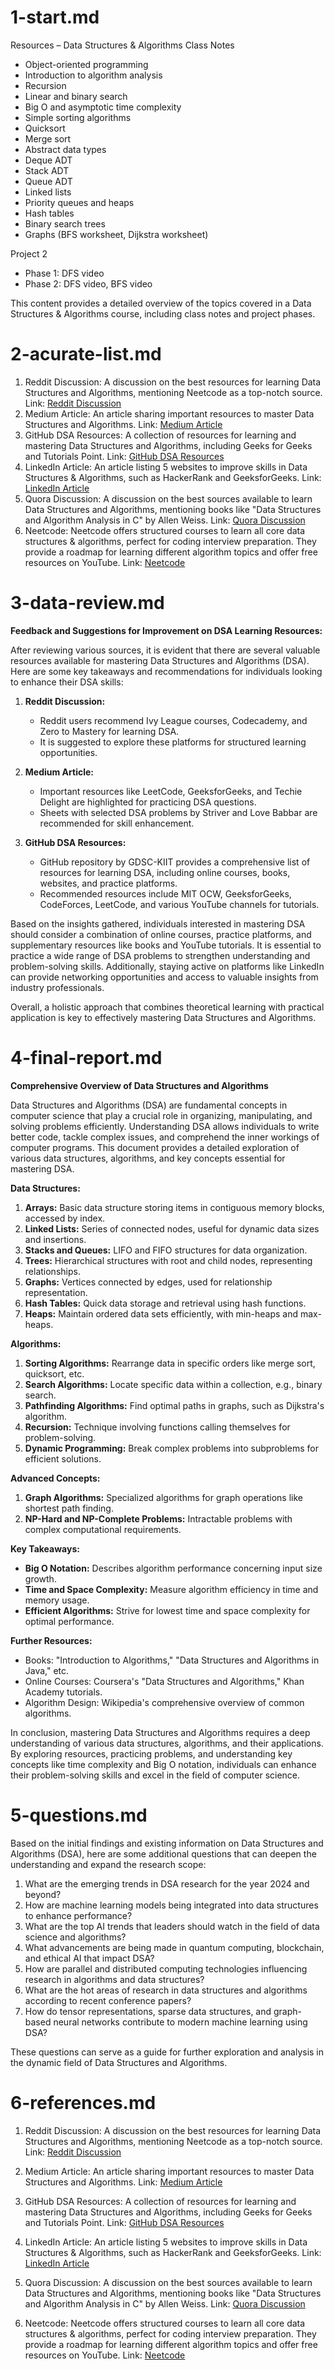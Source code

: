 

# 1-start.md

Resources – Data Structures & Algorithms
Class Notes
- Object-oriented programming
- Introduction to algorithm analysis
- Recursion
- Linear and binary search
- Big O and asymptotic time complexity
- Simple sorting algorithms
- Quicksort
- Merge sort
- Abstract data types
- Deque ADT
- Stack ADT
- Queue ADT
- Linked lists
- Priority queues and heaps
- Hash tables
- Binary search trees
- Graphs (BFS worksheet, Dijkstra worksheet)

Project 2
- Phase 1: DFS video
- Phase 2: DFS video, BFS video

This content provides a detailed overview of the topics covered in a Data Structures & Algorithms course, including class notes and project phases.



# 2-acurate-list.md

1. Reddit Discussion: A discussion on the best resources for learning Data Structures and Algorithms, mentioning Neetcode as a top-notch source.
Link: [Reddit Discussion](https://www.reddit.com/r/webdev/comments/151aw8i/what_are_the_best_resources_for_learning_data/)
2. Medium Article: An article sharing important resources to master Data Structures and Algorithms.
Link: [Medium Article](https://anubhavsinha98.medium.com/resources-to-master-data-structures-and-algorithms-24450dc6d52b)
3. GitHub DSA Resources: A collection of resources for learning and mastering Data Structures and Algorithms, including Geeks for Geeks and Tutorials Point.
Link: [GitHub DSA Resources](https://github.com/GDSC-KIIT/DSA-Resources)
4. LinkedIn Article: An article listing 5 websites to improve skills in Data Structures & Algorithms, such as HackerRank and GeeksforGeeks.
Link: [LinkedIn Article](https://www.linkedin.com/pulse/5-websites-get-better-data-structures-algorithms-dsa-afroz-chakure)
5. Quora Discussion: A discussion on the best sources available to learn Data Structures and Algorithms, mentioning books like "Data Structures and Algorithm Analysis in C" by Allen Weiss.
Link: [Quora Discussion](https://www.quora.com/Which-is-the-best-source-available-to-learn-data-structures-algorithms-for-a-beginner)
6. Neetcode: Neetcode offers structured courses to learn all core data structures & algorithms, perfect for coding interview preparation. They provide a roadmap for learning different algorithm topics and offer free resources on YouTube.
Link: [Neetcode](https://neetcode.io/courses/dsa-for-beginners)



# 3-data-review.md

**Feedback and Suggestions for Improvement on DSA Learning Resources:**

After reviewing various sources, it is evident that there are several valuable resources available for mastering Data Structures and Algorithms (DSA). Here are some key takeaways and recommendations for individuals looking to enhance their DSA skills:

1. **Reddit Discussion:**
   - Reddit users recommend Ivy League courses, Codecademy, and Zero to Mastery for learning DSA.
   - It is suggested to explore these platforms for structured learning opportunities.

2. **Medium Article:**
   - Important resources like LeetCode, GeeksforGeeks, and Techie Delight are highlighted for practicing DSA questions.
   - Sheets with selected DSA problems by Striver and Love Babbar are recommended for skill enhancement.

3. **GitHub DSA Resources:**
   - GitHub repository by GDSC-KIIT provides a comprehensive list of resources for learning DSA, including online courses, books, websites, and practice platforms.
   - Recommended resources include MIT OCW, GeeksforGeeks, CodeForces, LeetCode, and various YouTube channels for tutorials.

Based on the insights gathered, individuals interested in mastering DSA should consider a combination of online courses, practice platforms, and supplementary resources like books and YouTube tutorials. It is essential to practice a wide range of DSA problems to strengthen understanding and problem-solving skills. Additionally, staying active on platforms like LinkedIn can provide networking opportunities and access to valuable insights from industry professionals.

Overall, a holistic approach that combines theoretical learning with practical application is key to effectively mastering Data Structures and Algorithms.



# 4-final-report.md

**Comprehensive Overview of Data Structures and Algorithms**

Data Structures and Algorithms (DSA) are fundamental concepts in computer science that play a crucial role in organizing, manipulating, and solving problems efficiently. Understanding DSA allows individuals to write better code, tackle complex issues, and comprehend the inner workings of computer programs. This document provides a detailed exploration of various data structures, algorithms, and key concepts essential for mastering DSA.

**Data Structures:**
1. **Arrays:** Basic data structure storing items in contiguous memory blocks, accessed by index.
2. **Linked Lists:** Series of connected nodes, useful for dynamic data sizes and insertions.
3. **Stacks and Queues:** LIFO and FIFO structures for data organization.
4. **Trees:** Hierarchical structures with root and child nodes, representing relationships.
5. **Graphs:** Vertices connected by edges, used for relationship representation.
6. **Hash Tables:** Quick data storage and retrieval using hash functions.
7. **Heaps:** Maintain ordered data sets efficiently, with min-heaps and max-heaps.

**Algorithms:**
1. **Sorting Algorithms:** Rearrange data in specific orders like merge sort, quicksort, etc.
2. **Search Algorithms:** Locate specific data within a collection, e.g., binary search.
3. **Pathfinding Algorithms:** Find optimal paths in graphs, such as Dijkstra's algorithm.
4. **Recursion:** Technique involving functions calling themselves for problem-solving.
5. **Dynamic Programming:** Break complex problems into subproblems for efficient solutions.

**Advanced Concepts:**
1. **Graph Algorithms:** Specialized algorithms for graph operations like shortest path finding.
2. **NP-Hard and NP-Complete Problems:** Intractable problems with complex computational requirements.

**Key Takeaways:**
- **Big O Notation:** Describes algorithm performance concerning input size growth.
- **Time and Space Complexity:** Measure algorithm efficiency in time and memory usage.
- **Efficient Algorithms:** Strive for lowest time and space complexity for optimal performance.

**Further Resources:**
- Books: "Introduction to Algorithms," "Data Structures and Algorithms in Java," etc.
- Online Courses: Coursera's "Data Structures and Algorithms," Khan Academy tutorials.
- Algorithm Design: Wikipedia's comprehensive overview of common algorithms.

In conclusion, mastering Data Structures and Algorithms requires a deep understanding of various data structures, algorithms, and their applications. By exploring resources, practicing problems, and understanding key concepts like time complexity and Big O notation, individuals can enhance their problem-solving skills and excel in the field of computer science.



# 5-questions.md

Based on the initial findings and existing information on Data Structures and Algorithms (DSA), here are some additional questions that can deepen the understanding and expand the research scope:

1. What are the emerging trends in DSA research for the year 2024 and beyond?
2. How are machine learning models being integrated into data structures to enhance performance?
3. What are the top AI trends that leaders should watch in the field of data science and algorithms?
4. What advancements are being made in quantum computing, blockchain, and ethical AI that impact DSA?
5. How are parallel and distributed computing technologies influencing research in algorithms and data structures?
6. What are the hot areas of research in data structures and algorithms according to recent conference papers?
7. How do tensor representations, sparse data structures, and graph-based neural networks contribute to modern machine learning using DSA?

These questions can serve as a guide for further exploration and analysis in the dynamic field of Data Structures and Algorithms.



# 6-references.md

1. Reddit Discussion: A discussion on the best resources for learning Data Structures and Algorithms, mentioning Neetcode as a top-notch source.
   Link: [Reddit Discussion](https://www.reddit.com/r/webdev/comments/151aw8i/what_are_the_best_resources_for_learning_data/)
   
2. Medium Article: An article sharing important resources to master Data Structures and Algorithms.
   Link: [Medium Article](https://anubhavsinha98.medium.com/resources-to-master-data-structures-and-algorithms-24450dc6d52b)
   
3. GitHub DSA Resources: A collection of resources for learning and mastering Data Structures and Algorithms, including Geeks for Geeks and Tutorials Point.
   Link: [GitHub DSA Resources](https://github.com/GDSC-KIIT/DSA-Resources)
   
4. LinkedIn Article: An article listing 5 websites to improve skills in Data Structures & Algorithms, such as HackerRank and GeeksforGeeks.
   Link: [LinkedIn Article](https://www.linkedin.com/pulse/5-websites-get-better-data-structures-algorithms-dsa-afroz-chakure)
   
5. Quora Discussion: A discussion on the best sources available to learn Data Structures and Algorithms, mentioning books like "Data Structures and Algorithm Analysis in C" by Allen Weiss.
   Link: [Quora Discussion](https://www.quora.com/Which-is-the-best-source-available-to-learn-data-structures-algorithms-for-a-beginner)
   
6. Neetcode: Neetcode offers structured courses to learn all core data structures & algorithms, perfect for coding interview preparation. They provide a roadmap for learning different algorithm topics and offer free resources on YouTube.
   Link: [Neetcode](https://neetcode.io/courses/dsa-for-beginners)

